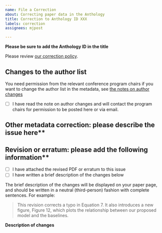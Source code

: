 ```yaml
---
name: File a Correction
about: Correcting paper data in the Anthology
title: Correction to Anthology ID XXX
labels: correction
assignees: mjpost

---
```


**Please be sure to add the Anthology ID in the title**

Please review [our correction policy](https://aclanthology.org/info/corrections/).

## Changes to the author list

You need permission from the relevant conference program chairs if you
want to change the author list in the metadata, see
[the notes on author changes](https://aclanthology.org/info/corrections/#note-on-author-changes)

 - [ ] I have read the note on author changes and will contact the program chairs
       for permission to be posted here or via email.

## Other metadata correction: please describe the issue here**


## Revision or erratum: please add the following information**

- [ ] I have attached the revised PDF or erratum to this issue
- [ ] I have written a brief description of the changes below

The brief description of the changes will be displayed on your paper page, and should be written in a neutral (third-person) fashion with complete sentences. For example:

> This revision corrects a typo in Equation 7. It also introduces a new figure, Figure 12, which plots the relationship between our proposed model and the baselines.

**Description of changes**
